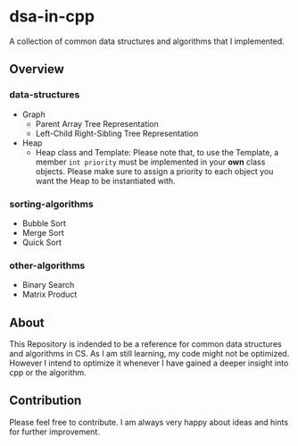 # dsa-in-cpp

A collection of common data structures and algorithms that I implemented.

## Overview

### data-structures

- Graph
    - Parent Array Tree Representation
    - Left-Child Right-Sibling Tree Representation
- Heap
    - Heap class and Template: Please note that, to use the Template, a member `int priority` must be implemented in your **own** class objects. Please make sure to assign a priority to each object you want the Heap to be instantiated with.

### sorting-algorithms

- Bubble Sort
- Merge Sort
- Quick Sort

### other-algorithms

- Binary Search
- Matrix Product 

## About

This Repository is indended to be a reference for common data structures and algorithms in CS. As I am still learning, my code might not be optimized. However I intend to optimize it whenever I have gained a deeper insight into cpp or the algorithm.

## Contribution

Please feel free to contribute. I am always very happy about ideas and hints for further improvement.
